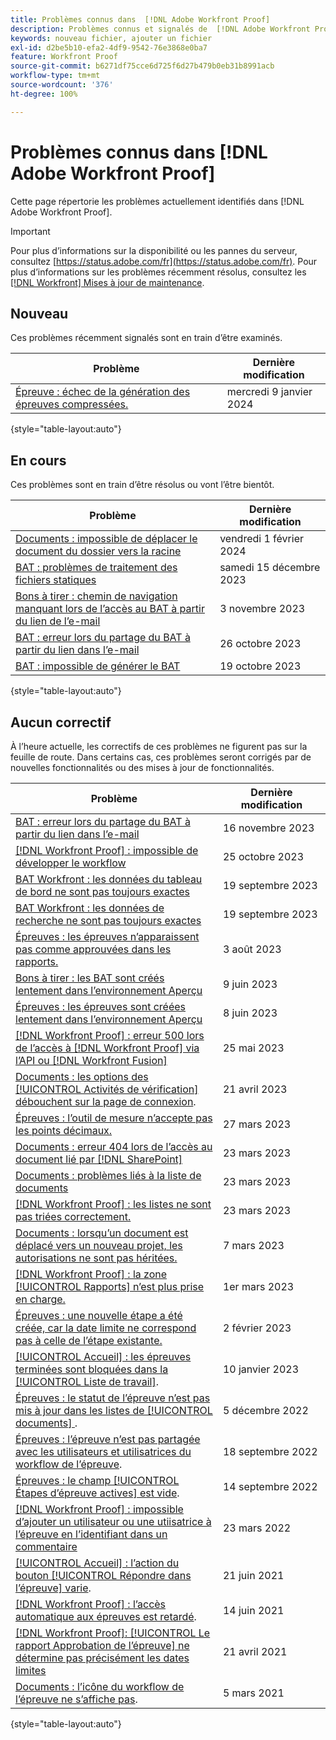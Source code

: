 ```yaml
---
title: Problèmes connus dans  [!DNL Adobe Workfront Proof]
description: Problèmes connus et signalés de  [!DNL Adobe Workfront Proof]
keywords: nouveau fichier, ajouter un fichier
exl-id: d2be5b10-efa2-4df9-9542-76e3868e0ba7
feature: Workfront Proof
source-git-commit: b6271df75cce6d725f6d27b479b0eb31b8991acb
workflow-type: tm+mt
source-wordcount: '376'
ht-degree: 100%

---
```


# Problèmes connus dans [!DNL Adobe Workfront Proof]

Cette page répertorie les problèmes actuellement identifiés dans [!DNL Adobe Workfront Proof].

>[!IMPORTANT]
>
>Pour plus d’informations sur la disponibilité ou les pannes du serveur, consultez [https://status.adobe.com/fr](https://status.adobe.com/fr). Pour plus d’informations sur les problèmes récemment résolus, consultez les [[!DNL Workfront] Mises à jour de maintenance](../maintenance/current-updates.md).

## Nouveau

Ces problèmes récemment signalés sont en train d’être examinés.

| **Problème** | **Dernière modification** |
| -----------------------------------------------------------------| ----------------- |
| [Épreuve : échec de la génération des épreuves compressées.](known-issues-workfront/wf-proofs-zipped-proofs-fail.md) | mercredi 9 janvier 2024 |

{style="table-layout:auto"}

## En cours

Ces problèmes sont en train d’être résolus ou vont l’être bientôt.

| **Problème** | **Dernière modification** |
| -----------------------------------------------------------------| ----------------- |
| [Documents : impossible de déplacer le document du dossier vers la racine](known-issues-workfront/wf-documents-cannot-move-to-root.md) | vendredi 1 février 2024 |
| [BAT : problèmes de traitement des fichiers statiques](known-issues-workfront/wf-proofs-discrepancies-in-new-tool.md) | samedi 15 décembre 2023 |
| [Bons à tirer : chemin de navigation manquant lors de l’accès au BAT à partir du lien de l’e-mail](known-issues-workfront/wf-proofs-breadcrumb-missing.md) | 3 novembre 2023 |
| [BAT : erreur lors du partage du BAT à partir du lien dans l’e-mail](known-issues-workfront/wf-proofs-error-when-sharing-proof-from-email.md) | 26 octobre 2023 |
| [BAT : impossible de générer le BAT](known-issues-workfront/wf-proofs-cannot-generate-proof.md) | 19 octobre 2023 |

{style="table-layout:auto"}

## Aucun correctif

À l’heure actuelle, les correctifs de ces problèmes ne figurent pas sur la feuille de route. Dans certains cas, ces problèmes seront corrigés par de nouvelles fonctionnalités ou des mises à jour de fonctionnalités.

| **Problème** | **Dernière modification** |
| -----------------------------------------------------------------| ----------------- |
| [BAT : erreur lors du partage du BAT à partir du lien dans l’e-mail](known-issues-workfront/wf-proofs-error-when-sharing-proof-from-email.md) | 16 novembre 2023 |
| [[!DNL Workfront Proof] : impossible de développer le workflow](known-issues-workfront-proof/proof-cannot-view-workflow.md) | 25 octobre 2023 |
| [BAT Workfront : les données du tableau de bord ne sont pas toujours exactes](known-issues-workfront-proof/proof-dashboard-data-may-not-be-accurate.md) | 19 septembre 2023 |
| [BAT Workfront : les données de recherche ne sont pas toujours exactes](known-issues-workfront-proof/proof-search-data-not-may-not-be-accurate.md) | 19 septembre 2023 |
| [Épreuves : les épreuves n’apparaissent pas comme approuvées dans les rapports.](known-issues-workfront/wf-proofs-not-showing-approved-in-report.md) | 3 août 2023 |
| [Bons à tirer : les BAT sont créés lentement dans l’environnement Aperçu](known-issues-workfront-proof/proof-dependency-rules-multichoice.md) | 9 juin 2023 |
| [Épreuves : les épreuves sont créées lentement dans l’environnement Aperçu](known-issues-workfront/wf-proofs-in-preview-created-slowly.md) | 8 juin 2023 |
| [[!DNL Workfront Proof] : erreur 500 lors de l’accès à [!DNL Workfront Proof] via l’API ou [!DNL Workfront Fusion]](known-issues-workfront-proof/proof-500-error-getallproofs.md) | 25 mai 2023 |
| [Documents : les options des [!UICONTROL Activités de vérification] débouchent sur la page de connexion](known-issues-workfront/wf-documents-taken-to-login-screen.md). | 21 avril 2023 |
| [Épreuves : l’outil de mesure n’accepte pas les points décimaux.](known-issues-workfront/wf-proofs-measure-not-not-accepting-decimals.md) | 27 mars 2023 |
| [Documents : erreur 404 lors de l’accès au document lié par [!DNL SharePoint]](known-issues-workfront/wf-documents-404-when-accessing-document-in-sharepoint.md) | 23 mars 2023 |
| [Documents : problèmes liés à la liste de documents](known-issues-workfront/wf-documents-list-missing-elements.md) | 23 mars 2023 |
| [[!DNL Workfront Proof] : les listes ne sont pas triées correctement.](known-issues-workfront-proof/proof-lists-not-sorted-correctly.md) | 23 mars 2023 |
| [Documents : lorsqu’un document est déplacé vers un nouveau projet, les autorisations ne sont pas héritées.](known-issues-workfront/wf-documents-permissions-not-interited-when-moved.md) | 7 mars 2023 |
| [[!DNL Workfront Proof] : la zone [!UICONTROL Rapports] n’est plus prise en charge.](known-issues-workfront-proof/proof-reports-analytics-not-working.md) | 1er mars 2023 |
| [Épreuves : une nouvelle étape a été créée, car la date limite ne correspond pas à celle de l’étape existante.](known-issues-workfront-proof/proof-new-stage-created.md) | 2 février 2023 |
| [[!UICONTROL Accueil] : les épreuves terminées sont bloquées dans la [!UICONTROL Liste de travail]](known-issues-workfront-proof/completed-proofs-stuck-in-the-work-list.md). | 10 janvier 2023 |
| [Épreuves : le statut de l’épreuve n’est pas mis à jour dans les listes de [!UICONTROL documents] ](known-issues-workfront/wf-documents-status-not-updating-in-document-list.md). | 5 décembre 2022 |
| [Épreuves : l’épreuve n’est pas partagée avec les utilisateurs et utilisatrices du workflow de l’épreuve](known-issues-workfront-proof/proof-user-in-stage-does-not-get-access.md). | 18 septembre 2022 |
| [Épreuves : le champ [!UICONTROL Étapes d’épreuve actives] est vide](known-issues-workfront/wf-documents-stages-do-not-populate-on-proof.md). | 14 septembre 2022 |
| [[!DNL Workfront Proof] : impossible d’ajouter un utilisateur ou une utiisatrice à l’épreuve en l’identifiant dans un commentaire](known-issues-workfront-proof/cannot-add-user-to-proof.md) | 23 mars 2022 |
| [[!UICONTROL Accueil] : l’action du bouton [!UICONTROL Répondre dans l’épreuve] varie](known-issues-workfront-proof/reply-in-proof-button-behavior-is-inconsistent.md). | 21 juin 2021 |
| [[!DNL Workfront Proof] : l’accès automatique aux épreuves est retardé](known-issues-workfront-proof/automatic-access-to-proofs-are-delayed.md). | 14 juin 2021 |
| [[!DNL Workfront Proof]: [!UICONTROL Le rapport Approbation de l’épreuve] ne détermine pas précisément les dates limites](known-issues-workfront-proof/proof-approval-report-cant-accurately-determine-deadlines.md) | 21 avril 2021 |
| [Documents : l’icône du workflow de l’épreuve ne s’affiche pas](known-issues-workfront-proof/proof-workflow-icon-is-not-displaying.md). | 5 mars 2021 |

{style="table-layout:auto"}

